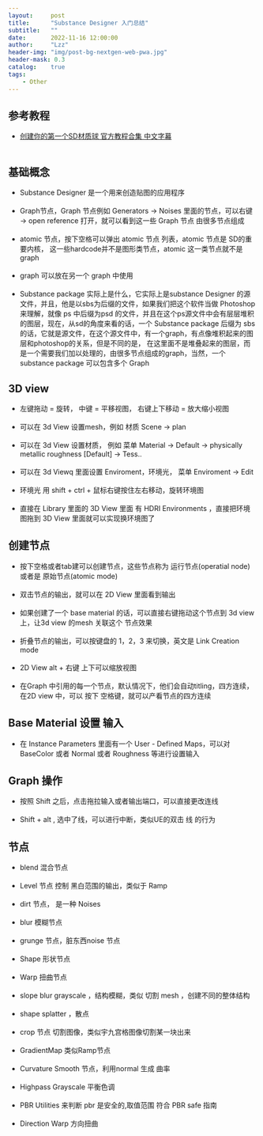 ```yaml
---
layout:     post
title:      "Substance Designer 入门总结"
subtitle:   ""
date:       2022-11-16 12:00:00
author:     "Lzz"
header-img: "img/post-bg-nextgen-web-pwa.jpg"
header-mask: 0.3
catalog:    true
tags:
    - Other
---
```

## 参考教程
- [创建你的第一个SD材质球 官方教程合集 中文字幕](https://www.bilibili.com/video/BV1D54y1Q7P3/?spm_id_from=333.999.0.0)
<br><br>

## 基础概念

- Substance Designer 是一个用来创造贴图的应用程序
<br><br>
- Graph节点，Graph 节点例如 Generators -> Noises 里面的节点，可以右键 -> open reference 打开，就可以看到这一些 Graph 节点 由很多节点组成
<br><br>
- atomic 节点，按下空格可以弹出 atomic 节点 列表，atomic 节点是 SD的重要内核， 这一些hardcode并不是图形类节点，atomic 这一类节点就不是graph
<br><br>
- graph 可以放在另一个 graph 中使用
<br><br>
- Substance package 实际上是什么，它实际上是substance Designer 的源文件，并且，他是以sbs为后缀的文件，如果我们把这个软件当做
Photoshop 来理解，就像 ps 中后缀为psd 的文件，并且在这个ps源文件中会有层层堆积的图层，现在，从sd的角度来看的话，一个 Substance 
package 后缀为 sbs 的话，它就是源文件，在这个源文件中，有一个graph，有点像堆积起来的图层和photoshop的关系，但是不同的是，
在这里面不是堆叠起来的图层，而是一个需要我们加以处理的，由很多节点组成的graph，当然，一个 substance package 可以包含多个 Graph

## 3D view 

- 左键拖动 = 旋转， 中键 = 平移视图， 右键上下移动 = 放大缩小视图
<br><br>
- 可以在 3d View 设置mesh，例如 材质 Scene -> plan
<br><br>
- 可以在 3d View 设置材质， 例如 菜单 Material -> Default -> physically metallic roughness [Default] -> Tess.. 
<br><br>
- 可以在 3d Viewq 里面设置 Enviroment，环境光， 菜单 Enviroment -> Edit 
<br><br>
- 环境光 用 shift + ctrl + 鼠标右键按住左右移动，旋转环境图
<br><br>
- 直接在 Library 里面的 3D View 里面 有 HDRI Environments ，直接把环境图拖到 3D View 里面就可以实现换环境图了


## 创建节点

- 按下空格或者tab建可以创建节点，这些节点称为 运行节点(operatial node) 或者是 原始节点(atomic mode)
<br><br>
- 双击节点的输出，就可以在 2D View 里面看到输出
<br><br>
- 如果创建了一个 base material 的话，可以直接右键拖动这个节点到 3d view 上，让3d view 的mesh 关联这个 节点效果
<br><br>
- 折叠节点的输出，可以按键盘的 1，2，3 来切换，英文是 Link Creation mode
<br><br>
- 2D View  alt + 右键 上下可以缩放视图
<br><br>
- 在Graph 中引用的每一个节点，默认情况下，他们会自动titling，四方连续，在2D view 中，可以 按下 空格键，就可以产看节点的四方连续


## Base Material 设置 输入

- 在 Instance Parameters 里面有一个 User - Defined Maps，可以对 BaseColor 或者 Normal 或者 Roughness 等进行设置输入

## Graph 操作
 - 按照 Shift 之后，点击拖拉输入或者输出端口，可以直接更改连线
<br><br>
 - Shift + alt , 选中了线，可以进行中断，类似UE的双击 线 的行为

## 节点

- blend 混合节点
<br><br>
- Level 节点 控制 黑白范围的输出，类似于 Ramp
<br><br>
- dirt 节点， 是一种 Noises
<br><br>
- blur 模糊节点
<br><br>
- grunge 节点，脏东西noise 节点
<br><br>
- Shape 形状节点
<br><br>
- Warp 扭曲节点
<br><br>
- slope blur grayscale ，结构模糊，类似 切割 mesh ，创建不同的整体结构
<br><br>
- shape splatter ，散点
<br><br>
- crop 节点 切割图像，类似宇九宫格图像切割某一块出来
<br><br>
- GradientMap 类似Ramp节点
<br><br>
- Curvature Smooth 节点，利用normal 生成 曲率
<br><br>
- Highpass Grayscale 平衡色调
<br><br>
- PBR Utilities 来判断 pbr 是安全的,取值范围 符合 PBR safe 指南
<br><br>
- Direction Warp 方向扭曲
